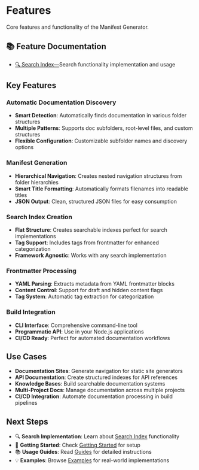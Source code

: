 # Features

Core features and functionality of the Manifest Generator.

## 📚 Feature Documentation

- [🔍 Search Index—](search-index.md)Search functionality implementation and usage

## Key Features

### Automatic Documentation Discovery
- **Smart Detection**: Automatically finds documentation in various folder structures
- **Multiple Patterns**: Supports doc subfolders, root-level files, and custom structures
- **Flexible Configuration**: Customizable subfolder names and discovery options

### Manifest Generation
- **Hierarchical Navigation**: Creates nested navigation structures from folder hierarchies
- **Smart Title Formatting**: Automatically formats filenames into readable titles
- **JSON Output**: Clean, structured JSON files for easy consumption

### Search Index Creation
- **Flat Structure**: Creates searchable indexes perfect for search implementations
- **Tag Support**: Includes tags from frontmatter for enhanced categorization
- **Framework Agnostic**: Works with any search implementation

### Frontmatter Processing
- **YAML Parsing**: Extracts metadata from YAML frontmatter blocks
- **Content Control**: Support for draft and hidden content flags
- **Tag System**: Automatic tag extraction for categorization

### Build Integration
- **CLI Interface**: Comprehensive command-line tool
- **Programmatic API**: Use in your Node.js applications
- **CI/CD Ready**: Perfect for automated documentation workflows

## Use Cases

- **Documentation Sites**: Generate navigation for static site generators
- **API Documentation**: Create structured indexes for API references  
- **Knowledge Bases**: Build searchable documentation systems
- **Multi-Project Docs**: Manage documentation across multiple projects
- **CI/CD Integration**: Automate documentation processing in build pipelines

## Next Steps

- 🔍 **Search Implementation**: Learn about [Search Index](search-index.md) functionality
- 🚀 **Getting Started**: Check [Getting Started](../getting-started/) for setup
- 📚 **Usage Guides**: Read [Guides](../guides/) for detailed instructions
- 💡 **Examples**: Browse [Examples](../examples/) for real-world implementations
